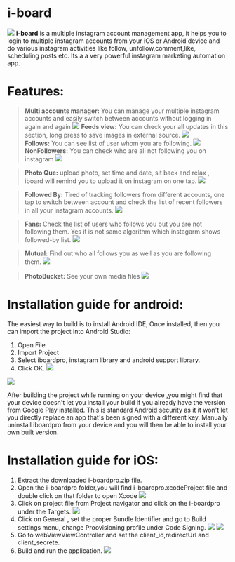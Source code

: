 # i-board
![](http://i.imgur.com/W1zWB5O.png)
**i-board** is a multiple instagram account management app, it helps you to login to multiple instagram accounts from your  iOS or Android device and do various instagram activities like follow, unfollow,comment,like, scheduling posts etc. Its a a very powerful instagram marketing automation app.

Features:
============================

> **Multi accounts manager:** You can manage your multiple instagram accounts and easily switch between accounts without logging in again and again        ![](http://i.imgur.com/1bAINYl.png)
> **Feeds view:** You can check your all updates in this section, long press to save images in external source. ![](http://i.imgur.com/rjlzCT3.png)            
>**Follows:** You can see list of user whom you are following. ![](http://i.imgur.com/f2FfDpY.png) 
> **NonFollowers:** You can check who are all not following you on instagram ![](http://i.imgur.com/iW4oTZ9.png)

> **Photo Que:** upload photo, set time and date, sit back and relax , iboard will remind you to upload it on instagram on one tap. ![](http://i.imgur.com/epXonbP.png) 

> **Followed By:** Tired of tracking followers  from different accounts, one tap to switch between account and check the list of recent followers in all your instagram accounts. ![](http://i.imgur.com/g2knrj7.png) 

>**Fans:** Check the list of users who follows you but you are not following them. Yes it is not same algorithm  which instagarm shows followed-by list. ![](http://i.imgur.com/DcuhJQS.png) 

>**Mutual:** Find out who all follows you as well as you are following them. ![](http://i.imgur.com/na9FIg9.png) 
 
>**PhotoBucket:** See your own media files ![](http://i.imgur.com/0Kozy83.png) 


Installation guide for android:
============================

The easiest way to build is to install Android IDE, Once installed, then you can import the project into Android Studio:
1.	Open File
2.	Import Project
3.	Select iboardpro, instagram library and android support library.
4.	Click OK.
 ![](http://i.imgur.com/d3v3MIJ.png)

 ![](http://i.imgur.com/nUBibNz.png)
 
 After building the project while running on your device ,you might find that your device doesn't let you install your build if you already have the version from Google Play installed. This is standard Android security as it it won't let you directly replace an app that's been signed with a different key. Manually uninstall iboardpro from your device and you will then be able to install your own built version.
 
 Installation guide for iOS:
============================

1. Extract the downloaded i-boardpro.zip file.
2. Open the i-boardpro folder,you will find i-boardpro.xcodeProject file and double click on that folder to open Xcode ![](http://i.imgur.com/lpEMsn2.png)
3. Click on project file from Project navigator and click on the i-boardpro under the Targets. ![](http://i.imgur.com/aAnc59y.png) 
4. Click on General , set the proper Bundle Identifier and go to Build settings menu, change Proovisioning profile under Code Signing. ![](http://i.imgur.com/YrlK4kv.png) ![](http://i.imgur.com/Ko7cI1i.png)
5. Go to webViewViewController and set the client_id,redirectUrl and client_secrete. 
6. Build and run the application. ![](http://i.imgur.com/wJZCtRk.png) 
